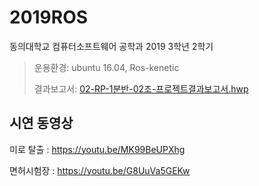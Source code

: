 # 2019ROS
동의대학교 컴퓨터소프트웨어 공학과
2019 3학년 2학기

> 운용환경: ubuntu 16.04, Ros-kenetic
>
> 결과보고서: [02-RP-1분반-02조-프로젝트결과보고서.hwp](https://github.com/alsrhkd77/DEU-ROS/blob/master/Project/%EB%AC%B8%EC%84%9C/02-RP-1%EB%B6%84%EB%B0%98-02%EC%A1%B0-%ED%94%84%EB%A1%9C%EC%A0%9D%ED%8A%B8%EA%B2%B0%EA%B3%BC%EB%B3%B4%EA%B3%A0%EC%84%9C.hwp)

## 시연 동영상
미로 탈출 : https://youtu.be/MK99BeUPXhg

면허시험장 : https://youtu.be/G8UuVa5GEKw
